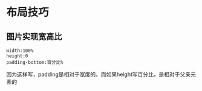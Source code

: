 # 布局技巧

## 图片实现宽高比
```
width:100%
height:0
padding-bottom:百分比%
```
因为这样写，padding是相对于宽度的。而如果height写百分比，是相对于父亲元素的

